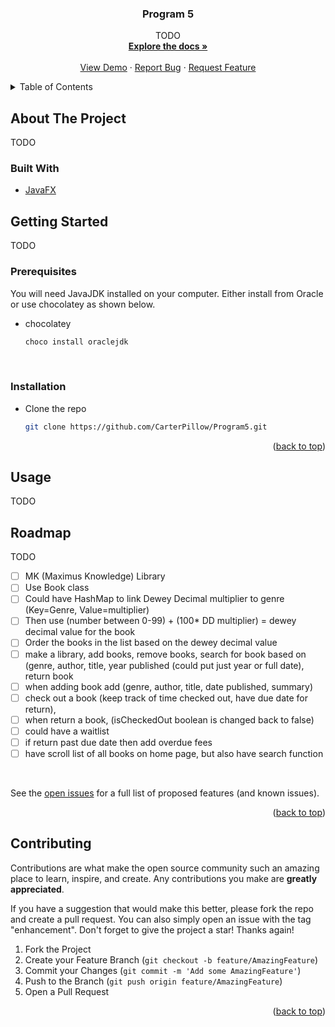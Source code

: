 <div id="top"></div>
<!--
*** Thanks for checking out the Best-README-Template. If you have a suggestion
*** that would make this better, please fork the repo and create a pull request
*** or simply open an issue with the tag "enhancement".
*** Don't forget to give the project a star!
*** Thanks again! Now go create something AMAZING! :D
-->



<!-- PROJECT SHIELDS -->
<!--
*** I'm using markdown "reference style" links for readability.
*** Reference links are enclosed in brackets [ ] instead of parentheses ( ).
*** See the bottom of this document for the declaration of the reference variables
*** for contributors-url, forks-url, etc. This is an optional, concise syntax you may use.
*** https://www.markdownguide.org/basic-syntax/#reference-style-links
-->


<!-- PROJECT LOGO -->


<h3 align="center">Program 5</h3>

  <p align="center">
    TODO
    <br />
    <a href="https://github.com/CarterPillow/Program5"><strong>Explore the docs »</strong></a>
    <br />
    <br />
    <a href="https://github.com/CarterPillow/Program5">View Demo</a>
    ·
    <a href="https://github.com/CarterPillow/Program5/issues">Report Bug</a>
    ·
    <a href="https://github.com/CarterPillow/Program5/issues">Request Feature</a>
  </p>
</div>



<!-- TABLE OF CONTENTS -->
<details>
  <summary>Table of Contents</summary>
  <ol>
    <li>
      <a href="#about-the-project">About The Project</a>
      <ul>
        <li><a href="#built-with">Built With</a></li>
      </ul>
    </li>
    <li>
      <a href="#getting-started">Getting Started</a>
      <ul>
        <li><a href="#prerequisites">Prerequisites</a></li>
        <li><a href="#installation">Installation</a></li>
      </ul>
    </li>
    <li><a href="#usage">Usage</a></li>
    <li><a href="#roadmap">Roadmap</a></li>
    <li><a href="#contributing">Contributing</a></li>
  </ol>
</details>



<!-- ABOUT THE PROJECT -->
## About The Project

TODO



### Built With

* [JavaFX](https://openjfx.io/)


<!-- GETTING STARTED -->
## Getting Started

TODO

### Prerequisites

You will need JavaJDK installed on your computer. Either install from Oracle or use chocolatey as shown below.
* chocolatey
  ```sh
  choco install oraclejdk
  ```
<br>

### Installation

* Clone the repo
   ```sh
   git clone https://github.com/CarterPillow/Program5.git
   ```


<p align="right">(<a href="#top">back to top</a>)</p>



<!-- USAGE EXAMPLES -->
## Usage
TODO



<!-- ROADMAP -->
## Roadmap
TODO

- [ ] MK (Maximus Knowledge) Library
- [ ] Use Book class
- [ ] Could have HashMap to link Dewey Decimal multiplier to genre (Key=Genre, Value=multiplier)
- [ ] Then use (number between 0-99) + (100* DD multiplier) = dewey decimal value for the book
- [ ] Order the books in the list based on the dewey decimal value
- [ ] make a library, add books, remove books, search for book based on (genre, author, title, year published (could put just year or full date), return book
- [ ] when adding book add (genre, author, title, date published, summary)
- [ ] check out a book (keep track of time checked out, have due date for return),
- [ ] when return a book, (isCheckedOut boolean is changed back to false)
- [ ] could have a waitlist
- [ ] if return past due date then add overdue fees
- [ ] have scroll list of all books on home page, but also have search function

<br>

See the [open issues](https://github.com/CarterPillow/Program5/issues) for a full list of proposed features (and known issues).

<p align="right">(<a href="#top">back to top</a>)</p>



<!-- CONTRIBUTING -->
## Contributing

Contributions are what make the open source community such an amazing place to learn, inspire, and create. Any contributions you make are **greatly appreciated**.

If you have a suggestion that would make this better, please fork the repo and create a pull request. You can also simply open an issue with the tag "enhancement".
Don't forget to give the project a star! Thanks again!

1. Fork the Project
2. Create your Feature Branch (`git checkout -b feature/AmazingFeature`)
3. Commit your Changes (`git commit -m 'Add some AmazingFeature'`)
4. Push to the Branch (`git push origin feature/AmazingFeature`)
5. Open a Pull Request

<p align="right">(<a href="#top">back to top</a>)</p>